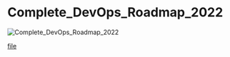# Complete_DevOps_Roadmap_2022

![Complete_DevOps_Roadmap_2022](https://user-images.githubusercontent.com/86019029/180638664-e8cf514b-5d98-4033-bd6d-e26b31d03501.png)

[file](./My_DevOps_Roadmap_2022.html)
